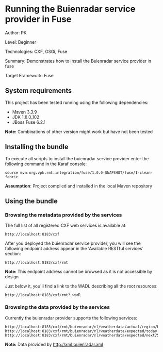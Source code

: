 Running the Buienradar service provider in Fuse
===============================================
Author: PK

Level: Beginner

Technologies: CXF, OSGi, Fuse

Summary: Demonstrates how to install the Buienradar service provider in fuse

Target Framework: Fuse

System requirements
-------------------
This project has been tested running using the following dependencies:

* Maven 3.3.9
* JDK 1.8.0_102
* JBoss Fuse 6.2.1

**Note:** Combinations of other version might work but have not been tested

Installing the bundle
---------------------
To execute all scripts to install the buienradar service provider enter the following command in the Karaf console:

    source mvn:org.vpk.rmt.integration/fuse/1.0.0-SNAPSHOT/fuse/1-clean-fabric
**Assumption:** Project compiled and installed in the local Maven repository

Using the bundle
----------------

### Browsing the metadata provided by the services

The full list of all registered CXF web services is available at:

    http://localhost:8183/cxf
After you deployed the buienradar service provider, you will see the following endpoint address appear in the 'Available RESTful services' section:

    http://localhost:8183/cxf/rmt
**Note:** This endpoint address cannot be browsed as it is not accessible by design

Just below it, you'll find a link to the WADL describing all the root resources:

    http://localhost:8183/cxf/rmt?_wadl

### Browsing the data provided by the services

Currently the buienradar provider supports the following services:

    http://localhost:8183/cxf/rmt/buienradar/nl/weatherdata/actual/region/Eindhoven,Venlo
    http://localhost:8183/cxf/rmt/buienradar/nl/weatherdata/expected/today
    http://localhost:8183/cxf/rmt/buienradar/nl/weatherdata/expected/next/5
**Note:** Data provided by http://xml.buienradar.xml
